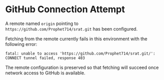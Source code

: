 # GitHub Connection Attempt

A remote named `origin` pointing to `https://github.com/Prophet714/srat.git` has been configured.

Fetching from the remote currently fails in this environment with the following error:

```
fatal: unable to access 'https://github.com/Prophet714/srat.git/': CONNECT tunnel failed, response 403
```

The remote configuration is preserved so that fetching will succeed once network access to GitHub is available.
